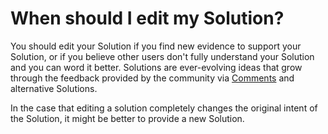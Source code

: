 # When should I edit my Solution? #
You should edit your Solution if you find new evidence to support
your Solution, or if you believe other users don't fully understand
your Solution and you can word it better. Solutions are ever-evolving ideas 
that grow through the feedback provided by the community via [Comments][1] and 
alternative Solutions.

In the case that editing a solution completely changes the original
intent of the Solution, it might be better to provide a new Solution. 

[1]: /help/privileges/comment/